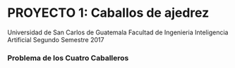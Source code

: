 # PROYECTO 1: Caballos de ajedrez
Universidad de San Carlos de Guatemala
Facultad de Ingenieria
Inteligencia Artificial
Segundo Semestre 2017

### Problema de los Cuatro Caballeros

